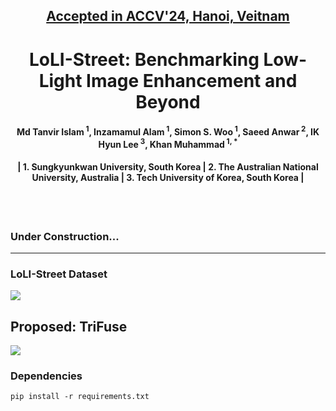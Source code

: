 <h2 align="center"><strong><a href="https://accv2024.org/">Accepted in ACCV'24, Hanoi, Veitnam</a></strong></h2>
<h1 align="center"><strong>LoLI-Street: Benchmarking Low-Light Image Enhancement and Beyond</strong></h1>


<h4 align="center">Md Tanvir Islam<sup> 1</sup>, Inzamamul Alam<sup> 1</sup>, Simon S. Woo<sup> 1</sup>, Saeed Anwar<sup> 2</sup>, IK Hyun Lee<sup> 3</sup>, Khan Muhammad<sup> 1, *</sup></h4>
<h4 align="center">| 1. Sungkyunkwan University, South Korea | 2. The Australian National University, Australia | 3. Tech University of Korea, South Korea |</h4> <br><br>


### Under Construction...

----------
### LoLI-Street Dataset
![](./assets/HazeSpace2M.jpg)
## Proposed: TriFuse
![](./assets/proposedFramework.jpg)

### Dependencies
```
pip install -r requirements.txt
````

